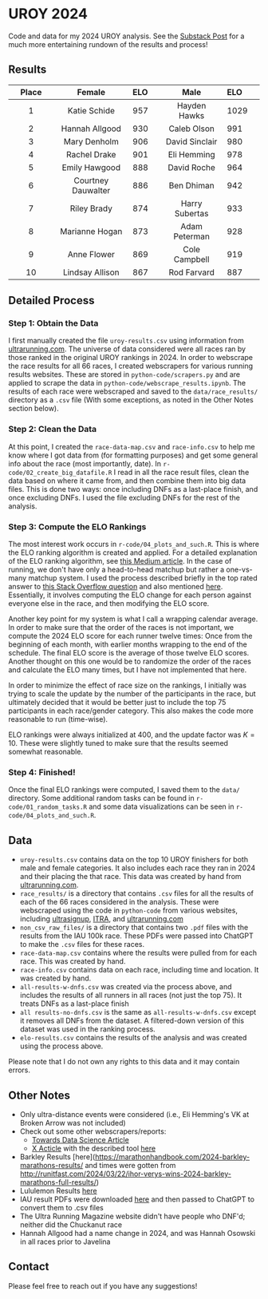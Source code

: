 # UROY 2024

Code and data for my 2024 UROY analysis. See the [Substack Post](https://myhourglass.substack.com/p/people-racing-people) for a much more entertaining rundown of the results and process!

## Results

|| Place || Female | ELO || Male | ELO ||
|--|:---:|----|:----:|:----|----|:---:|:---|---|
|| 1 || Katie Schide | 957 || Hayden Hawks | 1029 ||
|| 2 || Hannah Allgood | 930 || Caleb Olson | 991 ||
|| 3 || Mary Denholm | 906 || David Sinclair | 980 ||
|| 4 || Rachel Drake | 901 || Eli Hemming | 978 ||
|| 5 || Emily Hawgood | 888 || David Roche | 964 ||
|| 6 || Courtney Dauwalter | 886 || Ben Dhiman | 942 ||
|| 7 || Riley Brady | 874 || Harry Subertas | 933 ||
|| 8 || Marianne Hogan | 873 || Adam Peterman | 928 ||
|| 9 || Anne Flower | 869 || Cole Campbell | 919 ||
|| 10 || Lindsay Allison | 867 || Rod Farvard | 887 ||

## Detailed Process

### Step 1: Obtain the Data

I first manually created the file `uroy-results.csv` using information from [ultrarunning.com](https://ultrarunning.com/tag/2024uroy/).
The universe of data considered were all races ran by those ranked in the original UROY rankings in 2024.
In order to webscrape the race results for all 66 races, I created webscrapers for various running results websites. These are stored in `python-code/scrapers.py` and are applied to scrape the data in `python-code/webscrape_results.ipynb`. 
The results of each race were webscraped and saved to the `data/race_results/` directory as a `.csv` file (With some exceptions, as noted in the Other Notes section below).

### Step 2: Clean the Data

At this point, I created the `race-data-map.csv` and `race-info.csv` to help me know where I got data from (for formatting purposes) and get some general info about the race (most importantly, date).
In `r-code/02_create_big_datafile.R` I read in all the race result files, clean the data based on where it came from, and then combine them into big data files. This is done two ways: once including DNFs as a last-place finish, and once excluding DNFs.
I used the file excluding DNFs for the rest of the analysis.

### Step 3: Compute the ELO Rankings

The most interest work occurs in `r-code/04_plots_and_such.R`. This is where the ELO ranking algorithm is created and applied.
For a detailed explanation of the ELO ranking algorithm, see [this Medium article](https://stanislav-stankovic.medium.com/elo-rating-system-6196cc59941e#:~:text=Finally%2C%20we%20do%20not%20want,finally%20start%20to%20rise%20up.). In the case of running, we don't have only a head-to-head matchup but rather a one-vs-many matchup system. I used the process described briefly in the top rated answer to [this Stack Overflow question](https://gamedev.stackexchange.com/questions/55441/player-ranking-using-elo-with-more-than-two-players) and also mentioned [here](https://web.archive.org/web/20130308190719/http://elo.divergentinformatics.com/).
Essentially, it involves computing the ELO change for each person against everyone else in the race, and then modifying the ELO score.

Another key point for my system is what I call a wrapping calendar average. In order to make sure that the order of the races is not important, we compute the 2024 ELO score for each runner twelve times: Once from the beginning of each month, with earlier months wrapping to the end of the schedule.
The final ELO score is the average of those twelve ELO scores.
Another thought on this one would be to randomize the order of the races and calculate the ELO many times, but I have not implemented that here.

In order to minimize the effect of race size on the rankings, I initially was trying to scale the update by the number of the participants in the race, but ultimately decided that it would be better just to include the top 75 participants in each race/gender category. This also makes the code more reasonable to run (time-wise).

ELO rankings were always initialized at 400, and the update factor was $K = 10$.
These were slightly tuned to make sure that the results seemed somewhat reasonable.

### Step 4: Finished!

Once the final ELO rankings were computed, I saved them to the `data/` directory. Some additional random tasks can be found in `r-code/01_random_tasks.R` and some data visualizations can be seen in `r-code/04_plots_and_such.R`.

## Data

- `uroy-results.csv` contains data on the top 10 UROY finishers for both male and female categories. It also includes each race they ran in 2024 and their placing the that race. This data was created by hand from [ultrarunning.com](https://ultrarunning.com/tag/2024uroy/).
- `race_results/` is a directory that contains `.csv` files for all the results of each of the 66 races considered in the analysis. These were webscraped using the code in `python-code` from various websites, including [ultrasignup](https://ultrasignup.com/default.aspx), [ITRA](https://itra.run/), and [ultrarunning.com](https://ultrarunning.com/)
- `non_csv_raw_files/` is a directory that contains two `.pdf` files with the results from the IAU 100k race. These PDFs were passed into ChatGPT to make the `.csv` files for these races.
- `race-data-map.csv` contains where the results were pulled from for each race. This was created by hand.
- `race-info.csv` contains data on each race, including time and location. It was created by hand.
- `all-results-w-dnfs.csv` was created via the process above, and includes the results of all runners in all races (not just the top 75). It treats DNFs as a last-place finish
- `all results-no-dnfs.csv` is the same as `all-results-w-dnfs.csv` except it removes all DNFs from the dataset. A filtered-down version of this dataset was used in the ranking process.
- `elo-results.csv` contains the results of the analysis and was created using the process above.

Please note that I do not own any rights to this data and it may contain errors.

## Other Notes

- Only ultra-distance events were considered (i.e., Eli Hemming's VK at Broken Arrow was not included)
- Check out some other webscrapers/reports:
  + [Towards Data Science Article](https://towardsdatascience.com/dfl-dnf-dns-60969b9e995d)
  + [X Acticle](https://x.com/digitalocean/status/1878913184796442673?mx=2) with the described tool [here](https://www.racetimeinsights.com/compare)
- Barkley Results [here](https://marathonhandbook.com/2024-barkley-marathons-results/ and times were gotten from http://runitfast.com/2024/03/22/ihor-verys-wins-2024-barkley-marathons-full-results/)
- Lululemon Results [here](https://marathonhandbook.com/lululemon-further-ultra-recap/)
- IAU result PDFs were downloaded [here](https://iau-ultramarathon.org/provisional-results-for-2024-iau-and-wma-100-km-world-championships.html) and then passed to ChatGPT to convert them to .csv files
- The Ultra Running Magazine website didn't have people who DNF'd; neither did the Chuckanut race
- Hannah Allgood had a name change in 2024, and was Hannah Osowski in all races prior to Javelina

## Contact

Please feel free to reach out if you have any suggestions!

